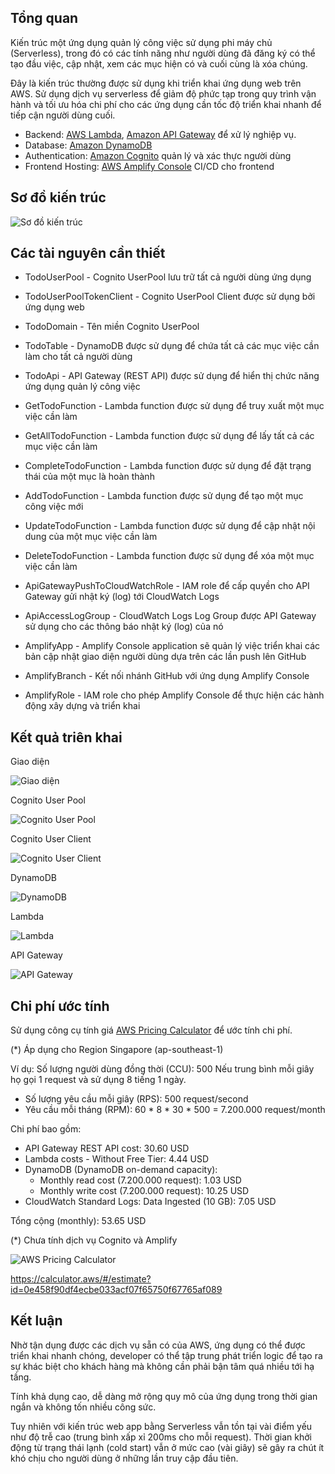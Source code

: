 ## Tổng quan

Kiến trúc một ứng dụng quản lý công việc sử dụng phi máy chủ (Serverless), trong đó có các tính năng như người dùng đã đăng ký có thể tạo đầu việc, cập nhật, xem các mục hiện có và cuối cùng là xóa chúng.

Đây là kiến ​​trúc thường được sử dụng khi triển khai ứng dụng web trên AWS. Sử dụng dịch vụ serverless để giảm độ phức tạp trong quy trình vận hành và tối ưu hóa chi phí cho các ứng dụng cần tốc độ triển khai nhanh để tiếp cận người dùng cuối.

* Backend: [AWS Lambda](https://aws.amazon.com/lambda), [Amazon API Gateway](https://aws.amazon.com/apigateway) để xử lý nghiệp vụ.
* Database: [Amazon DynamoDB](https://aws.amazon.com/dynamodb)
* Authentication: [Amazon Cognito](https://aws.amazon.com/cognito) quản lý và xác thực người dùng
* Frontend Hosting: [AWS Amplify Console](https://aws.amazon.com/amplify/console) CI/CD cho frontend

## Sơ đồ kiến trúc

![Sơ đồ kiến trúc](images/serverless-refarch-webapp.png)

## Các tài nguyên cần thiết

* TodoUserPool - Cognito UserPool lưu trữ tất cả người dùng ứng dụng

* TodoUserPoolTokenClient - Cognito UserPool Client được sử dụng bởi ứng dụng web

* TodoDomain - Tên miền Cognito UserPool

* TodoTable - DynamoDB được sử dụng để chứa tất cả các mục việc cần làm cho tất cả người dùng

* TodoApi - API Gateway (REST API) được sử dụng để hiển thị chức năng ứng dụng quản lý công việc

* GetTodoFunction - Lambda function được sử dụng để truy xuất một mục việc cần làm

* GetAllTodoFunction - Lambda function được sử dụng để lấy tất cả các mục việc cần làm

* CompleteTodoFunction - Lambda function được sử dụng để đặt trạng thái của một mục là hoàn thành

* AddTodoFunction - Lambda function được sử dụng để tạo một mục công việc mới

* UpdateTodoFunction - Lambda function được sử dụng để cập nhật nội dung của một mục việc cần làm

* DeleteTodoFunction - Lambda function được sử dụng để xóa một mục việc cần làm

* ApiGatewayPushToCloudWatchRole - IAM role để cấp quyền cho API Gateway gửi nhật ký (log) tới CloudWatch Logs

* ApiAccessLogGroup - CloudWatch Logs Log Group được API Gateway sử dụng cho các thông báo nhật ký (log) của nó

* AmplifyApp - Amplify Console application sẽ quản lý việc triển khai các bản cập nhật giao diện người dùng dựa trên các lần push lên GitHub

* AmplifyBranch - Kết nối nhánh GitHub với ứng dụng Amplify Console

* AmplifyRole - IAM role cho phép Amplify Console để thực hiện các hành động xây dựng và triển khai

## Kết quả triên khai

Giao diện

![Giao diện](images/1.jpg)

Cognito User Pool

![Cognito User Pool](images/2.jpg)

Cognito User Client

![Cognito User Client](images/3.jpg)

DynamoDB

![DynamoDB](images/4.jpg)

Lambda

![Lambda](images/5.jpg)

API Gateway

![API Gateway](images/6.jpg)

## Chi phí ước tính

Sử dụng công cụ tính giá [AWS Pricing Calculator](https://calculator.aws/) để ước tính chi phí.

(*) Áp dụng cho Region Singapore (ap-southeast-1)

Ví dụ:
Số lượng người dùng đồng thời (CCU): 500
Nếu trung bình mỗi giây họ gọi 1 request và sử dụng 8 tiếng 1 ngày.
* Số lượng yêu cầu mỗi giây (RPS): 500 request/second
* Yêu cầu mỗi tháng (RPM): 60 * 8 * 30 * 500 = 7.200.000 request/month

Chi phí bao gồm:
* API Gateway REST API cost: 30.60 USD
* Lambda costs - Without Free Tier: 4.44 USD
* DynamoDB (DynamoDB on-demand capacity):
    * Monthly read cost (7.200.000 request): 1.03 USD
    * Monthly write cost (7.200.000 request): 10.25 USD
* CloudWatch Standard Logs: Data Ingested (10 GB): 7.05 USD

Tổng cộng (monthly): 53.65 USD

(*) Chưa tính dịch vụ Cognito và Amplify

![AWS Pricing Calculator](images/7.jpg)

https://calculator.aws/#/estimate?id=0e458f90df4ecbe033acf07f65750f67765af089

## Kết luận

Nhờ tận dụng được các dịch vụ sẵn có của AWS, ứng dụng có thể được triển khai nhanh chóng, developer có thể tập trung phát triển logic để tạo ra sự khác biệt cho khách hàng mà không cần phải bận tâm quá nhiều tới hạ tầng.

Tính khả dụng cao, dễ dàng mở rộng quy mô của ứng dụng trong thời gian ngắn và không tốn nhiều công sức.

Tuy nhiên với kiến trúc web app bằng Serverless vẫn tồn tại vài điểm yếu như độ trễ cao (trung bình xấp xỉ 200ms cho mỗi request). Thời gian khởi động từ trạng thái lạnh (cold start) vẫn ở mức cao (vài giây) sẽ gây ra chút ít khó chịu cho người dùng ở những lần truy cập đầu tiên.